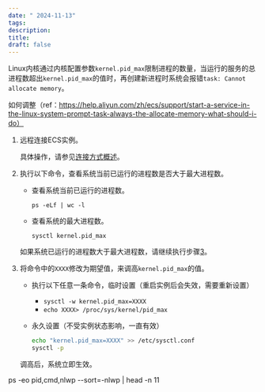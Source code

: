 ```yaml
---
date: " 2024-11-13"
tags: 
description: 
title: 
draft: false
---
```


Linux内核通过内核配置参数`kernel.pid_max`限制进程的数量，当运行的服务的总进程数超出`kernel.pid_max`的值时，再创建新进程时系统会报错`task: Cannot allocate memory`。

如何调整（ref：https://help.aliyun.com/zh/ecs/support/start-a-service-in-the-linux-system-prompt-task-always-the-allocate-memory-what-should-i-do）

1. 远程连接ECS实例。
    
    具体操作，请参见[连接方式概述](https://help.aliyun.com/zh/ecs/user-guide/connection-methods#concept-tmr-pgx-wdb)。
    
2. 执行以下命令，查看系统当前已运行的进程数是否大于最大进程数。
    
    - 查看系统当前已运行的进程数。
        
        ```1c
        ps -eLf | wc -l
        ```
        
    - 查看系统的最大进程数。
        
        ```nginx
        sysctl kernel.pid_max
        ```
        
    
    如果系统已运行的进程数大于最大进程数，请继续执行步骤[3](https://help.aliyun.com/zh/ecs/support/start-a-service-in-the-linux-system-prompt-task-always-the-allocate-memory-what-should-i-do#step-mfk-mql-0vi)。
    
3. 将命令中的`XXXX`修改为期望值，来调高`kernel.pid_max`的值。
    
    - 执行以下任意一条命令，临时设置（重启实例后会失效，需要重新设置）
        - `sysctl -w kernel.pid_max=XXXX`
        - `echo XXXX> /proc/sys/kernel/pid_max`
    - 永久设置（不受实例状态影响，一直有效）
        
        ```bash
        echo "kernel.pid_max=XXXX" >> /etc/sysctl.conf
        sysctl -p
        ```
        
    
    调高后，系统立即生效。


ps -eo pid,cmd,nlwp --sort=-nlwp | head -n 11